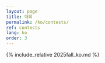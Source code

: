 ```yaml
---
layout: page
title: 대회
permalink: /ko/contests/
ref: contests
lang: ko
order: 3
---
```

{% include_relative 2025fall_ko.md %}
